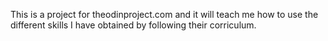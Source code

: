 This is a project for theodinproject.com and it will teach me how to use the different skills I have obtained by following their corriculum.
